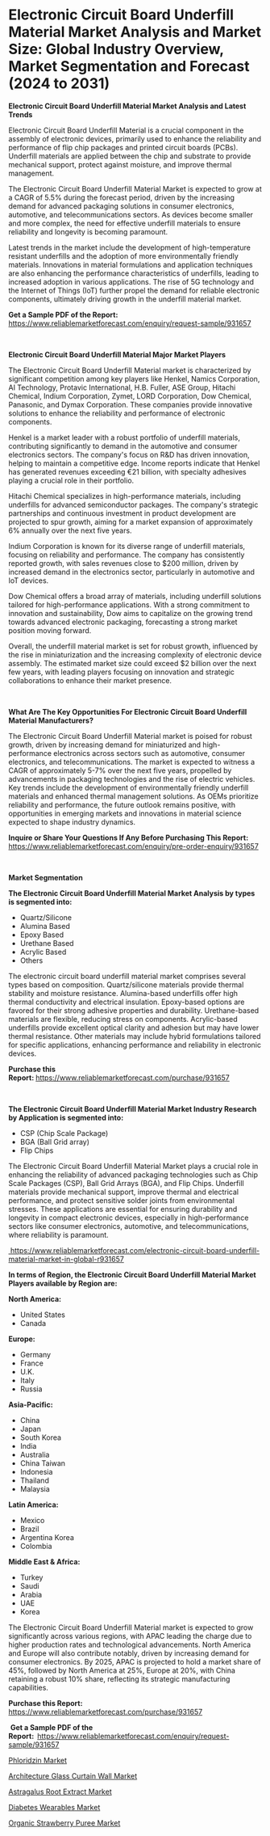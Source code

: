 <p><h1>Electronic Circuit Board Underfill Material Market Analysis and Market Size: Global Industry Overview, Market Segmentation and Forecast (2024 to 2031)</h1></p><p><strong>Electronic Circuit Board Underfill Material Market Analysis and Latest Trends</strong></p>
<p><p>Electronic Circuit Board Underfill Material is a crucial component in the assembly of electronic devices, primarily used to enhance the reliability and performance of flip chip packages and printed circuit boards (PCBs). Underfill materials are applied between the chip and substrate to provide mechanical support, protect against moisture, and improve thermal management. </p><p>The Electronic Circuit Board Underfill Material Market is expected to grow at a CAGR of 5.5% during the forecast period, driven by the increasing demand for advanced packaging solutions in consumer electronics, automotive, and telecommunications sectors. As devices become smaller and more complex, the need for effective underfill materials to ensure reliability and longevity is becoming paramount. </p><p>Latest trends in the market include the development of high-temperature resistant underfills and the adoption of more environmentally friendly materials. Innovations in material formulations and application techniques are also enhancing the performance characteristics of underfills, leading to increased adoption in various applications. The rise of 5G technology and the Internet of Things (IoT) further propel the demand for reliable electronic components, ultimately driving growth in the underfill material market.</p></p>
<p><strong>Get a Sample PDF of the Report:&nbsp;</strong> <a href="https://www.reliablemarketforecast.com/enquiry/request-sample/931657?utm_campaign=1129&utm_medium=2&utm_source=Github&utm_content=ia&utm_term=03122024&utm_id=electronic-circuit-board-underfill-material">https://www.reliablemarketforecast.com/enquiry/request-sample/931657</a></p>
<p>&nbsp;</p>
<p><strong>Electronic Circuit Board Underfill Material Major Market Players</strong></p>
<p><p>The Electronic Circuit Board Underfill Material market is characterized by significant competition among key players like Henkel, Namics Corporation, AI Technology, Protavic International, H.B. Fuller, ASE Group, Hitachi Chemical, Indium Corporation, Zymet, LORD Corporation, Dow Chemical, Panasonic, and Dymax Corporation. These companies provide innovative solutions to enhance the reliability and performance of electronic components.</p><p>Henkel is a market leader with a robust portfolio of underfill materials, contributing significantly to demand in the automotive and consumer electronics sectors. The company's focus on R&D has driven innovation, helping to maintain a competitive edge. Income reports indicate that Henkel has generated revenues exceeding €21 billion, with specialty adhesives playing a crucial role in their portfolio.</p><p>Hitachi Chemical specializes in high-performance materials, including underfills for advanced semiconductor packages. The company's strategic partnerships and continuous investment in product development are projected to spur growth, aiming for a market expansion of approximately 6% annually over the next five years.</p><p>Indium Corporation is known for its diverse range of underfill materials, focusing on reliability and performance. The company has consistently reported growth, with sales revenues close to $200 million, driven by increased demand in the electronics sector, particularly in automotive and IoT devices.</p><p>Dow Chemical offers a broad array of materials, including underfill solutions tailored for high-performance applications. With a strong commitment to innovation and sustainability, Dow aims to capitalize on the growing trend towards advanced electronic packaging, forecasting a strong market position moving forward.</p><p>Overall, the underfill material market is set for robust growth, influenced by the rise in miniaturization and the increasing complexity of electronic device assembly. The estimated market size could exceed $2 billion over the next few years, with leading players focusing on innovation and strategic collaborations to enhance their market presence.</p></p>
<p>&nbsp;</p>
<p><strong>What Are The Key Opportunities For Electronic Circuit Board Underfill Material Manufacturers?</strong></p>
<p><p>The Electronic Circuit Board Underfill Material market is poised for robust growth, driven by increasing demand for miniaturized and high-performance electronics across sectors such as automotive, consumer electronics, and telecommunications. The market is expected to witness a CAGR of approximately 5-7% over the next five years, propelled by advancements in packaging technologies and the rise of electric vehicles. Key trends include the development of environmentally friendly underfill materials and enhanced thermal management solutions. As OEMs prioritize reliability and performance, the future outlook remains positive, with opportunities in emerging markets and innovations in material science expected to shape industry dynamics.</p></p>
<p><strong>Inquire or Share Your Questions If Any Before Purchasing This Report:</strong> <a href="https://www.reliablemarketforecast.com/enquiry/pre-order-enquiry/931657?utm_campaign=1129&utm_medium=2&utm_source=Github&utm_content=ia&utm_term=03122024&utm_id=electronic-circuit-board-underfill-material">https://www.reliablemarketforecast.com/enquiry/pre-order-enquiry/931657</a></p>
<p>&nbsp;</p>
<p><strong>Market Segmentation</strong></p>
<p><strong>The Electronic Circuit Board Underfill Material Market Analysis by types is segmented into:</strong></p>
<p><ul><li>Quartz/Silicone</li><li>Alumina Based</li><li>Epoxy Based</li><li>Urethane Based</li><li>Acrylic Based</li><li>Others</li></ul></p>
<p><p>The electronic circuit board underfill material market comprises several types based on composition. Quartz/silicone materials provide thermal stability and moisture resistance. Alumina-based underfills offer high thermal conductivity and electrical insulation. Epoxy-based options are favored for their strong adhesive properties and durability. Urethane-based materials are flexible, reducing stress on components. Acrylic-based underfills provide excellent optical clarity and adhesion but may have lower thermal resistance. Other materials may include hybrid formulations tailored for specific applications, enhancing performance and reliability in electronic devices.</p></p>
<p><strong>Purchase this Report:&nbsp;</strong><a href="https://www.reliablemarketforecast.com/purchase/931657?utm_campaign=1129&utm_medium=2&utm_source=Github&utm_content=ia&utm_term=03122024&utm_id=electronic-circuit-board-underfill-material">https://www.reliablemarketforecast.com/purchase/931657</a></p>
<p>&nbsp;</p>
<p><strong>The Electronic Circuit Board Underfill Material Market Industry Research by Application is segmented into:</strong></p>
<p><ul><li>CSP (Chip Scale Package)</li><li>BGA (Ball Grid array)</li><li>Flip Chips</li></ul></p>
<p><p>The Electronic Circuit Board Underfill Material Market plays a crucial role in enhancing the reliability of advanced packaging technologies such as Chip Scale Packages (CSP), Ball Grid Arrays (BGA), and Flip Chips. Underfill materials provide mechanical support, improve thermal and electrical performance, and protect sensitive solder joints from environmental stresses. These applications are essential for ensuring durability and longevity in compact electronic devices, especially in high-performance sectors like consumer electronics, automotive, and telecommunications, where reliability is paramount.</p></p>
<p><a href="https://www.reliablemarketforecast.com/electronic-circuit-board-underfill-material-market-in-global-r931657?utm_campaign=1129&utm_medium=2&utm_source=Github&utm_content=ia&utm_term=03122024&utm_id=electronic-circuit-board-underfill-material">&nbsp;https://www.reliablemarketforecast.com/electronic-circuit-board-underfill-material-market-in-global-r931657</a></p>
<p><strong>In terms of Region, the Electronic Circuit Board Underfill Material Market Players available by Region are:</strong></p>
<p>
    <p> <strong> North America: </strong>
        <ul>
            <li>United States</li>
            <li>Canada</li>
        </ul>
        </p> 
    <p> <strong> Europe: </strong>
        <ul>
            <li>Germany</li>
            <li>France</li>
            <li>U.K.</li>
            <li>Italy</li>
            <li>Russia</li>
        </ul>
        </p> 
    <p> <strong> Asia-Pacific: </strong>
        <ul>
            <li>China</li>
            <li>Japan</li>
            <li>South Korea</li>
            <li>India</li>
            <li>Australia</li>
            <li>China Taiwan</li>
            <li>Indonesia</li>
            <li>Thailand</li>
            <li>Malaysia</li>
        </ul>
        </p> 
    <p> <strong> Latin America: </strong>
        <ul>
            <li>Mexico</li>
            <li>Brazil</li>
            <li>Argentina Korea</li>
            <li>Colombia</li>
        </ul>
        </p> 
    <p> <strong> Middle East & Africa: </strong>
        <ul>
            <li>Turkey</li>
            <li>Saudi</li>
            <li>Arabia</li>
            <li>UAE</li>
            <li>Korea</li>
        </ul>
    </p>
    </p>
<p><p>The Electronic Circuit Board Underfill Material market is expected to grow significantly across various regions, with APAC leading the charge due to higher production rates and technological advancements. North America and Europe will also contribute notably, driven by increasing demand for consumer electronics. By 2025, APAC is projected to hold a market share of 45%, followed by North America at 25%, Europe at 20%, with China retaining a robust 10% share, reflecting its strategic manufacturing capabilities.</p></p>
<p><strong>Purchase this Report: </strong><a href="https://www.reliablemarketforecast.com/purchase/931657?utm_campaign=1129&utm_medium=2&utm_source=Github&utm_content=ia&utm_term=03122024&utm_id=electronic-circuit-board-underfill-material">https://www.reliablemarketforecast.com/purchase/931657</a></p>
<p>&nbsp;<strong>Get a Sample PDF of the Report:&nbsp;&nbsp;</strong><a href="https://www.reliablemarketforecast.com/enquiry/request-sample/931657?utm_campaign=1129&utm_medium=2&utm_source=Github&utm_content=ia&utm_term=03122024&utm_id=electronic-circuit-board-underfill-material">https://www.reliablemarketforecast.com/enquiry/request-sample/931657</a></p>
<p><strong></strong></p>
<p><p><a href="https://issuu.com/reportprime-2/docs/phloridzin-market-size-2030.pptx?utm_campaign=1129&utm_medium=2&utm_source=Github&utm_content=ia&utm_term=03122024&utm_id=electronic-circuit-board-underfill-material">Phloridzin Market</a></p><p><a href="https://github.com/GroverBarry/Market-Research-Report-List-7/blob/main/architecture-glass-curtain-wall-market.md?utm_campaign=1129&utm_medium=2&utm_source=Github&utm_content=ia&utm_term=03122024&utm_id=electronic-circuit-board-underfill-material">Architecture Glass Curtain Wall Market</a></p><p><a href="https://issuu.com/reportprime-2/docs/astragalus-root-extract-market-size-2030.pptx?utm_campaign=1129&utm_medium=2&utm_source=Github&utm_content=ia&utm_term=03122024&utm_id=electronic-circuit-board-underfill-material">Astragalus Root Extract Market</a></p><p><a href="https://www.linkedin.com/pulse/diabetes-wearables-market-revolution-driving-factors-forecasted-mkkgf?utm_campaign=1129&utm_medium=2&utm_source=Github&utm_content=ia&utm_term=03122024&utm_id=electronic-circuit-board-underfill-material">Diabetes Wearables Market</a></p><p><a href="https://www.linkedin.com/pulse/organic-strawberry-puree-market-size-global-revenue-sales-volume-arvif?utm_campaign=1129&utm_medium=2&utm_source=Github&utm_content=ia&utm_term=03122024&utm_id=electronic-circuit-board-underfill-material">Organic Strawberry Puree Market</a></p></p>